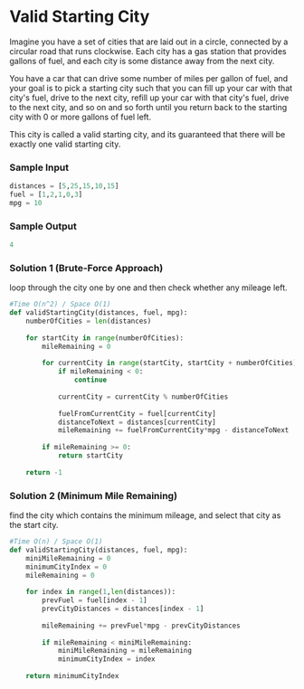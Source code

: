 
# Valid Starting City

Imagine you have a set of cities that are laid out in a circle,
connected by a circular road that runs clockwise. Each city has
a gas station that provides gallons of fuel, and each city is some
distance away from the next city.

You have a car that can drive some number of miles per gallon of
fuel, and your goal is to pick a starting city such that you can 
fill up your car with that city's fuel, drive to the next city, refill
up your car with that city's fuel, drive to the next city, and so on
and so forth until you return back to the starting city with 0 or
more gallons of fuel left.

This city is called a valid starting city, and its guaranteed that 
there will be exactly one valid starting city.
### Sample Input

```python
distances = [5,25,15,10,15]
fuel = [1,2,1,0,3]
mpg = 10
```

### Sample Output

```python
4
```
### Solution 1 (Brute-Force Approach)
loop through the city one by one and then check whether any
mileage left.
```python
#Time O(n^2) / Space O(1)
def validStartingCity(distances, fuel, mpg):
	numberOfCities = len(distances)
	
	for startCity in range(numberOfCities):
		mileRemaining = 0
		
		for currentCity in range(startCity, startCity + numberOfCities):
			if mileRemaining < 0:
				continue
			
			currentCity = currentCity % numberOfCities
			
			fuelFromCurrentCity = fuel[currentCity]
			distanceToNext = distances[currentCity]
			mileRemaining += fuelFromCurrentCity*mpg - distanceToNext
			
		if mileRemaining >= 0:
			return startCity
		
	return -1
```

### Solution 2 (Minimum Mile Remaining)
find the city which contains the minimum mileage, and select that city as
the start city.
```python
#Time O(n) / Space O(1)
def validStartingCity(distances, fuel, mpg):
    miniMileRemaining = 0
	minimumCityIndex = 0
	mileRemaining = 0
	
	for index in range(1,len(distances)):
		prevFuel = fuel[index - 1]
		prevCityDistances = distances[index - 1]
		
		mileRemaining += prevFuel*mpg - prevCityDistances
		
		if mileRemaining < miniMileRemaining:
			miniMileRemaining = mileRemaining
			minimumCityIndex = index
	
    return minimumCityIndex
```